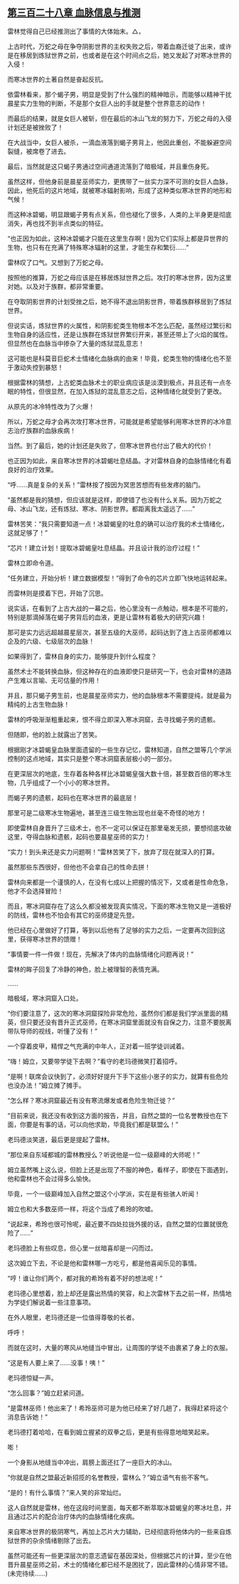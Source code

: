## [第三百二十八章 血脉信息与推测](https://www.xxbiquge.com/11_11222/8868300.html)


  雷林觉得自己已经推测出了事情的大体始末。△，

  上古时代，万蛇之母在争夺阴影世界的主权失败之后，带着血裔迁徙了出来，或许是在移居到炼狱世界之前，也或者是在这个时间点之后，她又发起了对寒冰世界的入侵！

  而寒冰世界的土著自然是奋起反抗。

  依雷林看来，那个蝎子男，明显是受到了什么强烈的精神暗示，而能够以精神干扰晨星实力生物的判断，不是那个女巨人出的手就是整个世界意志的动作！

  而最后的结果，就是女巨人被斩，但在最后的冰山飞龙的努力下，万蛇之母的入侵计划还是被挫败了！

  在大战当中，女巨人被杀，一滴血液落到蝎子男背上，他因此重创，不能躲避空间裂缝，被席卷了进去。

  最后，当然就是这只蝎子男通过空间通道流落到了暗极域，并且重伤身死。

  虽然这样，但他身前是晨星巫师实力，更携带了一丝实力深不可测的女巨人血脉，因此，他死后的这片地域，就被寒冰辐射影响，形成了这种类似寒冰世界的地形和气候！

  而这种冰碧蝎，明显跟蝎子男有点关系，但也褪化了很多，人类的上半身更是彻底消失，再也找不到半点类似的特征。

  “也正因为如此，这种冰碧蝎才只能在这里生存啊！因为它们实际上都是异世界的生物，也只有在充满了特殊寒冰辐射的这里，才能生存和繁衍……”

  雷林叹了口气。又想到了万蛇之母。

  按照他的推算，万蛇之母应该是在移居炼狱世界之后。攻打的寒冰世界，因为这里对她。以及对于族群，都非常重要。

  在夺取阴影世界的计划受挫之后，她不得不退出阴影世界，带着族群移居到了炼狱世界。

  但说实话，炼狱世界的火属性，和阴影蛇类生物根本不怎么匹配，虽然经过繁衍和生物自身的适应性，还是让族群在炼狱世界繁衍开来，甚至还带上了火焰的属性。但显然也在血脉当中掺杂了大量的炼狱混乱意志！

  这可能也是科莫音巨蛇术士情绪化血脉病的由来！毕竟，蛇类生物的情绪化也不至于激动失控到暴怒！

  根据雷林的猜想，上古蛇类血脉术士的职业病应该是淡漠到极点，并且还有一点冬眠的特性，但很显然，在加入炼狱的混乱意志之后，这种情绪化就受到了更改。

  从原先的冰冷特性改为了火爆！

  所以，万蛇之母才会再次攻打寒冰世界，可能就是希望能够利用寒冰世界的冰冷意志治疗族群的血脉疾病！

  当然。到了最后，她的计划还是失败了，但寒冰世界也付出了极大的代价！

  也正因为如此，来自寒冰世界的冰碧蝎吐息结晶。才对雷林自身的血脉情绪化有着良好的治疗效果。

  “呼……真是复杂的关系！”雷林按了按因为冥思苦想而有些发疼的脑门。

  “虽然都是我的猜想，但应该就是这样，即使错了也没有什么关系。因为万蛇之母、冰山飞龙，还有炼狱、寒冰、阴影世界。都距离我太遥远了……”

  雷林苦笑：“我只需要知道一点！冰碧蝎皇的吐息的确可以治疗我的术士情绪化，这就足够了！”

  “芯片！建立计划！提取冰碧蝎皇吐息结晶。并且设计我的治疗过程！”

  雷林立即命令道。

  “任务建立，开始分析！建立数据模型！”得到了命令的芯片立即飞快地运转起来。

  而雷林则是摸着下巴，开始了沉思。

  说实话，在看到了上古大战的一幕之后，他心里没有一点触动，根本是不可能的，特别是那滴掉落在蝎子男背后的血液，更是让雷林有着极大的研究兴趣！

  那可是实力远远超越晨星层次，甚至五级的大巫师，起码达到了连上古巫师都难以企及的六级、七级层次的血脉！

  如果得到了，雷林自身的实力，能够提升到什么程度？

  虽然术士不能转换血脉，但这种存在的血液即使只是研究一下，也会对雷林的道路产生难以言喻、无可估量的作用！

  并且，那只蝎子男生前，也是晨星巫师实力，他的血脉根本不需要提纯，就是最为精纯的上古生物血脉！

  雷林的呼吸渐渐粗重起来，恨不得立即深入寒冰洞窟，去寻找蝎子男的遗骸。

  但随即，他的脸上就露出了苦笑。

  根据刚才冰碧蝎皇血脉里面遗留的一些生存记忆，雷林知道，自然之盟等几个学派控制的这点地域，其实只是整个寒冰洞窟表层极小的一部分。

  在更深层次的地底，生存着各种各样比冰碧蝎皇强大数十倍，甚至数百倍的寒冰生物，几乎组成了一个小小的寒冰世界。

  而蝎子男的遗骸，起码也在寒冰世界的最底层！

  那里可是二级寒冰生物遍地，甚至连三级生物出现也丝毫不奇怪的地方！

  即使雷林自身晋升了三级术士，也不一定可以保证在那里毫发无损，要想彻底攻破这里，夺得血脉和遗骸，起码也要晨星巫师的实力！

  “实力！到头来还是实力问题啊！”雷林苦笑了下，放弃了现在就深入的打算。

  虽然那些东西很好，但他也不会拿自己的性命去拼！

  雷林向来都是一个谨慎的人，在没有七成以上把握的情况下，又或者是性命危急，他才不会选择冒险！

  而且，寒冰洞窟存在了这么久都没被发现真实情况，下面的寒冰生物又是一道极好的防线，雷林也不怕会有其它的巫师捷足先登。

  他已经在心里做好了打算，等到以后他有了足够的实力之后，一定要再次回到这里，获得寒冰世界的馈赠！

  “事情要一件一件做！现在，先解决了体内的血脉情绪化问题再说！”

  雷林的眸子回复了冷静的神色，脸上被理智的表情充满。

  ……

  暗极域，寒冰洞窟入口处。

  “你们要注意了，这次的寒冰洞窟探险非常危险，虽然你们都是我们学派里面的精英，但只要还没有晋升正式巫师，在寒冰洞窟里面就没有自保之力，注意不要脱离带队导师的视线，听懂了没有！”

  一个穿着皮甲，精悍之气充满的中年人，正对着一班学徒训诫着。

  “嗨！姆立，又要带学徒下去啊？”看守的老玛德微笑打着招呼。

  “是啊！联席会议快到了，必须好好提升下手下这些小崽子的实力，就算有些危险也没办法！”姆立摊了摊手。

  “怎么样？寒冰洞窟最近有没有寒流爆发或者危险生物迁徙？”

  “目前来说，我还没有收到这方面的报告，并且，自然之盟的一位名誉教授也在下面，你要是有事的话，可以向他求助，毕竟我们都是联盟么！”

  老玛德淡笑道，最后更是提起了雷林。

  “那位来自东域都城的雷林教授么？听说他是一位一级巅峰的大师呢！”

  姆立虽然嘴上这么说，但脸上还是出现了不服的神色，看样子，即使在下面遇到，他和雷林也不会过得多么愉快。

  毕竟，一个一级巅峰加入自然之盟这个小学派，实在是有些骇人听闻！

  姆立也和大多数巫师一样，将这个当成了希玲的吹嘘。

  “说起来，希玲也很可怜呢，最近要不四处拉拢外援的话，自然之盟的位置就很危险了……”

  老玛德脸上有些叹息，但心里一丝暗喜却是一闪而过。

  这次姆立下去，不论是他和雷林哪一方吃亏，都是他喜闻乐见的事情。

  “哼！谁让你们两个，都对我的希玲有着不好的想法呢！”

  老玛德心里想着，脸上却还是露出热情的笑容，和上次雷林下去之前一样，热情地为学徒们解说着一些注意事项。

  在外人眼里，老玛德还是一位值得尊敬的长者。

  呼呼！

  而就在这时，大量的寒风从地缝当中冒出，让周围的学徒不由裹紧了身上的衣服。

  “这是有人要上来了……没事！咦！”

  老玛德惊疑一声。

  “怎么回事？”姆立赶紧问道。

  “是雷林巫师！他出来了！希玲巫师可是为他已经来了好几趟了，我得赶紧将这个消息告诉她！”

  老玛德打着哈哈，在看到姆立握紧的双拳之后，更是有些得意地暗笑起来。

  嘭！

  一个身影从地缝当中冲出，肩膀上面还扛了一座巨大的冰山。

  “你就是自然之盟最近新招揽的名誉教授，雷林么？”姆立语气有些不客气。

  “是的！有什么事情？”来人笑的非常灿烂。

  这人自然就是雷林，他在这段时间里面，每天都不断萃取冰碧蝎皇的寒冰吐息，并且通过芯片的配合治疗体内的血脉情绪化疾病。

  来自寒冰世界的极阴寒气，再加上芯片大力辅助，已经彻底将他体内的一些来自炼狱世界的杂余情绪剔除了出去。

  虽然可能还有一些更深层次的意志遗留在基因深处，但根据芯片的计算，至少在他晋升晨星巫师之前，术士的情绪化都已经不是困扰了，因此雷林的心情非常不错。(未完待续……)

